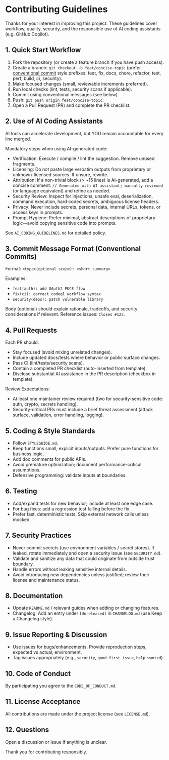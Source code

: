 # Contributing Guidelines

Thanks for your interest in improving this project. These guidelines cover workflow, quality, security, and the responsible use of AI coding assistants (e.g. GitHub Copilot).

## 1. Quick Start Workflow
1. Fork the repository (or create a feature branch if you have push access).
2. Create a branch: `git checkout -b feat/concise-topic` (prefer [conventional commit](https://www.conventionalcommits.org/) style prefixes: feat, fix, docs, chore, refactor, test, perf, build, ci, security).
3. Make focused changes (small, reviewable increments preferred).
4. Run local checks (lint, tests, security scans if applicable).
5. Commit using conventional messages (see below).
6. Push: `git push origin feat/concise-topic`.
7. Open a Pull Request (PR) and complete the PR checklist.

## 2. Use of AI Coding Assistants
AI tools can accelerate development, but YOU remain accountable for every line merged.

Mandatory steps when using AI-generated code:
- Verification: Execute / compile / lint the suggestion. Remove unused fragments.
- Licensing: Do not paste large verbatim outputs from proprietary or unknown-licensed sources. If unsure, rewrite.
- Attribution: If a non-trivial block (> ~15 lines) is AI-generated, add a concise comment: `// Generated with AI assistant; manually reviewed` (or language equivalent) and refine as needed.
- Security Review: Inspect for injections, unsafe eval, deserialization, command execution, hard‑coded secrets, ambiguous license headers.
- Privacy: Never include secrets, personal data, internal URLs, tokens, or access keys in prompts.
- Prompt Hygiene: Prefer minimal, abstract descriptions of proprietary logic—avoid copying sensitive code into prompts.

See `AI_CODING_GUIDELINES.md` for detailed policy.

## 3. Commit Message Format (Conventional Commits)
Format: `<type>(optional scope): <short summary>`

Examples:
- `feat(auth): add OAuth2 PKCE flow`
- `fix(ci): correct codeql workflow syntax`
- `security(deps): patch vulnerable library`

Body (optional) should explain rationale, tradeoffs, and security considerations if relevant. Reference issues: `Closes #123`.

## 4. Pull Requests
Each PR should:
- Stay focused (avoid mixing unrelated changes).
- Include updated docs/tests where behavior or public surface changes.
- Pass CI (lint/tests/security scans).
- Contain a completed PR checklist (auto-inserted from template).
- Disclose substantial AI assistance in the PR description (checkbox in template).

Review Expectations:
- At least one maintainer review required (two for security-sensitive code: auth, crypto, secrets handling).
- Security-critical PRs must include a brief threat assessment (attack surface, validation, error handling, logging).

## 5. Coding & Style Standards
- Follow `STYLEGUIDE.md`.
- Keep functions small, explicit inputs/outputs. Prefer pure functions for business logic.
- Add doc comments for public APIs.
- Avoid premature optimization; document performance-critical assumptions.
- Defensive programming: validate inputs at boundaries.

## 6. Testing
- Add/expand tests for new behavior; include at least one edge case.
- For bug fixes: add a regression test failing before the fix.
- Prefer fast, deterministic tests. Skip external network calls unless mocked.

## 7. Security Practices
- Never commit secrets (use environment variables / secret stores). If leaked, rotate immediately and open a security issue (see `SECURITY.md`).
- Validate and sanitize any data that could originate from outside trust boundary.
- Handle errors without leaking sensitive internal details.
- Avoid introducing new dependencies unless justified; review their license and maintenance status.

## 8. Documentation
- Update `README.md` / relevant guides when adding or changing features.
- Changelog: Add an entry under `[Unreleased]` in `CHANGELOG.md` (use Keep a Changelog style).

## 9. Issue Reporting & Discussion
- Use issues for bugs/enhancements. Provide reproduction steps, expected vs actual, environment.
- Tag issues appropriately (e.g., `security`, `good first issue`, `help wanted`).

## 10. Code of Conduct
By participating you agree to the `CODE_OF_CONDUCT.md`.

## 11. License Acceptance
All contributions are made under the project license (see `LICENSE.md`).

## 12. Questions
Open a discussion or issue if anything is unclear.

Thank you for contributing responsibly.
